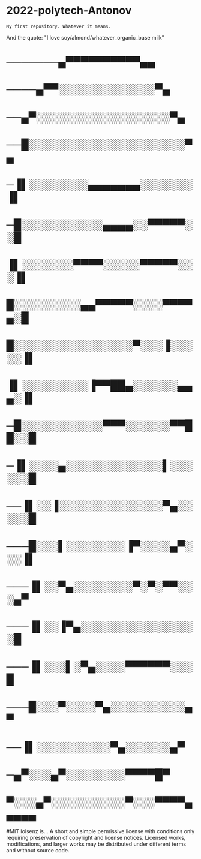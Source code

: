 # 2022-polytech-Antonov
    My first repository. Whatever it means.
And the quote:
"I love soy/almond/whatever_organic_base milk"
# ───────▄▀▀▀▀▀▀▀▀▀▀▄▄
# ────▄▀▀░░░░░░░░░░░░░▀▄
# ──▄▀░░░░░░░░░░░░░░░░░░▀▄
# ──█░░░░░░░░░░░░░░░░░░░░░▀▄
# ─▐▌░░░░░░░░▄▄▄▄▄▄▄░░░░░░░▐▌
# ─█░░░░░░░░░░░▄▄▄▄░░▀▀▀▀▀░░█
# ▐▌░░░░░░░▀▀▀▀░░░░░▀▀▀▀▀░░░▐▌
# █░░░░░░░░░▄▄▀▀▀▀▀░░░░▀▀▀▀▄░█
# █░░░░░░░░░░░░░░░░▀░░░▐░░░░░▐▌
# ▐▌░░░░░░░░░▐▀▀██▄░░░░░░▄▄▄░▐▌
# ─█░░░░░░░░░░░▀▀▀░░░░░░▀▀██░░█
# ─▐▌░░░░▄░░░░░░░░░░░░░▌░░░░░░█
# ──▐▌░░▐░░░░░░░░░░░░░░▀▄░░░░░█
# ───█░░░▌░░░░░░░░▐▀░░░░▄▀░░░▐▌
# ───▐▌░░▀▄░░░░░░░░▀░▀░▀▀░░░▄▀
# ───▐▌░░▐▀▄░░░░░░░░░░░░░░░░█
# ───▐▌░░░▌░▀▄░░░░▀▀▀▀▀▀░░░█
# ───█░░░▀░░░░▀▄░░░░░░░░░░▄▀
# ──▐▌░░░░░░░░░░▀▄░░░░░░▄▀
# ─▄▀░░░▄▀░░░░░░░░▀▀▀▀█▀
# ▀░░░▄▀░░░░░░░░░░▀░░░▀▀▀▀▄▄▄▄▄

#MIT loisenz is...
A short and simple permissive license with conditions only requiring preservation of copyright and license notices. Licensed works, modifications, and larger works may be distributed under different terms and without source code.
